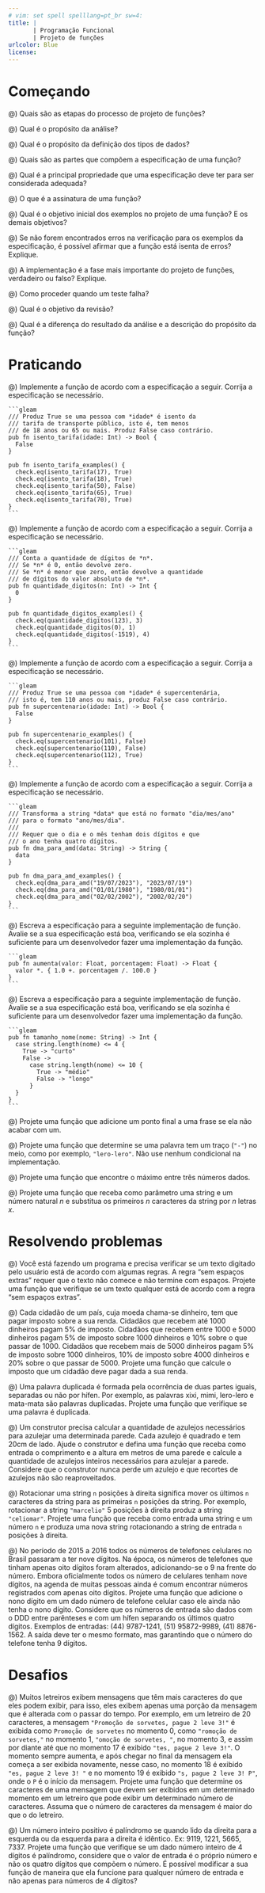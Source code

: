 ```yaml
---
# vim: set spell spelllang=pt_br sw=4:
title: |
       | Programação Funcional
       | Projeto de funções
urlcolor: Blue
license:
---
```


# Começando

@) Quais são as etapas do processo de projeto de funções?

@) Qual é o propósito da análise?

@) Qual é o propósito da definição dos tipos de dados?

@) Quais são as partes que compõem a especificação de uma função?

@) Qual é a principal propriedade que uma especificação deve ter para ser considerada adequada?

@) O que é a assinatura de uma função?

@) Qual é o objetivo inicial dos exemplos no projeto de uma função? E os demais objetivos?

@) Se não forem encontrados erros na verificação para os exemplos da especificação, é possível afirmar que a função está isenta de erros? Explique.

@) A implementação é a fase mais importante do projeto de funções, verdadeiro ou falso? Explique.

@) Como proceder quando um teste falha?

@) Qual é o objetivo da revisão?

@) Qual é a diferença do resultado da análise e a descrição do propósito da função?


# Praticando

<!--
Na implementação use apenas as funções presentes no material "Resumo da linguagem Racket".
-->

@) Implemente a função de acordo com a especificação a seguir. Corrija a especificação se necessário.

    ```gleam
    /// Produz True se uma pessoa com *idade* é isento da
    /// tarifa de transporte público, isto é, tem menos
    /// de 18 anos ou 65 ou mais. Produz False caso contrário.
    pub fn isento_tarifa(idade: Int) -> Bool {
      False
    }

    pub fn isento_tarifa_examples() {
      check.eq(isento_tarifa(17), True)
      check.eq(isento_tarifa(18), True)
      check.eq(isento_tarifa(50), False)
      check.eq(isento_tarifa(65), True)
      check.eq(isento_tarifa(70), True)
    }
    ```

@) Implemente a função de acordo com a especificação a seguir. Corrija a especificação se necessário.

    ```gleam
    /// Conta a quantidade de dígitos de *n*.
    /// Se *n* é 0, então devolve zero.
    /// Se *n* é menor que zero, então devolve a quantidade
    /// de dígitos do valor absoluto de *n*.
    pub fn quantidade_digitos(n: Int) -> Int {
      0
    }

    pub fn quantidade_digitos_examples() {
      check.eq(quantidade_digitos(123), 3)
      check.eq(quantidade_digitos(0), 1)
      check.eq(quantidade_digitos(-1519), 4)
    }
    ```

@) Implemente a função de acordo com a especificação a seguir. Corrija a especificação se necessário.

    ```gleam
    /// Produz True se uma pessoa com *idade* é supercentenária,
    /// isto é, tem 110 anos ou mais, produz False caso contrário.
    pub fn supercentenario(idade: Int) -> Bool {
      False
    }

    pub fn supercentenario_examples() {
      check.eq(supercentenario(101), False)
      check.eq(supercentenario(110), False)
      check.eq(supercentenario(112), True)
    }
    ```

@) Implemente a função de acordo com a especificação a seguir. Corrija a especificação se necessário.

    ```gleam
    /// Transforma a string *data* que está no formato "dia/mes/ano"
    /// para o formato "ano/mes/dia".
    ///
    /// Requer que o dia e o mês tenham dois dígitos e que
    /// o ano tenha quatro dígitos.
    pub fn dma_para_amd(data: String) -> String {
      data
    }

    pub fn dma_para_amd_examples() {
      check.eq(dma_para_amd("19/07/2023"), "2023/07/19")
      check.eq(dma_para_amd("01/01/1980"), "1980/01/01")
      check.eq(dma_para_amd("02/02/2002"), "2002/02/20")
    }
    ```

@) Escreva a especificação para a seguinte implementação de função. Avalie se a sua especificação está boa, verificando se ela sozinha é suficiente para um desenvolvedor fazer uma implementação da função.

    ```gleam
    pub fn aumenta(valor: Float, porcentagem: Float) -> Float {
      valor *. { 1.0 +. porcentagem /. 100.0 }
    }
    ```

@) Escreva a especificação para a seguinte implementação de função. Avalie se a sua especificação está boa, verificando se ela sozinha é suficiente para um desenvolvedor fazer uma implementação da função.

    ```gleam
    pub fn tamanho_nome(nome: String) -> Int {
      case string.length(nome) <= 4 {
        True -> "curto"
        False ->
          case string.length(nome) <= 10 {
            True -> "médio"
            False -> "longo"
          }
      }
    }
    ```

@) Projete uma função que adicione um ponto final a uma frase se ela não acabar com um.

@) Projete uma função que determine se uma palavra tem um traço (`"-"`) no meio, como por exemplo, `"lero-lero"`. Não use nenhum condicional na implementação.

@) Projete uma função que encontre o máximo entre três números dados.

@) Projete uma função que receba como parâmetro uma string e um número natural $n$ e substitua os primeiros $n$ caracteres da string por $n$ letras $x$.


# Resolvendo problemas

@) Você está fazendo um programa e precisa verificar se um texto digitado pelo usuário está de acordo com algumas regras. A regra “sem espaços extras” requer que o texto não comece e não termine com espaços. Projete uma função que verifique se um texto qualquer está de acordo com a regra “sem espaços extras”.

@) Cada cidadão de um país, cuja moeda chama-se dinheiro, tem que pagar imposto sobre a sua renda. Cidadãos que recebem até 1000 dinheiros pagam 5% de imposto. Cidadãos que recebem entre 1000 e 5000 dinheiros pagam 5% de imposto sobre 1000 dinheiros e 10% sobre o que passar de 1000. Cidadãos que recebem mais de 5000 dinheiros pagam 5% de imposto sobre 1000 dinheiros, 10% de imposto sobre 4000 dinheiros e 20% sobre o que passar de 5000. Projete uma função que calcule o imposto que um cidadão deve pagar dada a sua renda.

@) Uma palavra duplicada é formada pela ocorrência de duas partes iguais, separadas ou não por hífen. Por exemplo, as palavras xixi, mimi, lero-lero e mata-mata são palavras duplicadas. Projete uma função que verifique se uma palavra é duplicada.

@) Um construtor precisa calcular a quantidade de azulejos necessários para azulejar uma determinada parede. Cada azulejo é quadrado e tem 20cm de lado. Ajude o construtor e defina uma função que receba como entrada o comprimento e a altura em metros de uma parede e calcule a quantidade de azulejos inteiros necessários para azulejar a parede. Considere que o construtor nunca perde um azulejo e que recortes de azulejos não são reaproveitados.

@) Rotacionar uma string `n` posições à direita significa mover os últimos `n` caracteres da string para as primeiras `n` posições da string. Por exemplo, rotacionar a string `"marcelio"` 5 posições à direita produz a string `"celiomar"`. Projete uma função que receba como entrada uma string e um número `n` e produza uma nova string rotacionando a string de entrada `n` posições à direita.

@) No período de 2015 a 2016 todos os números de telefones celulares no Brasil passaram a ter nove dígitos. Na época, os números de telefones que tinham apenas oito dígitos foram alterados, adicionando-se o 9 na frente do número. Embora oficialmente todos os número de celulares tenham nove dígitos, na agenda de muitas pessoas ainda é comum encontrar números registrados com apenas oito dígitos. Projete uma função que adicione o nono dígito em um dado número de telefone celular caso ele ainda não tenha o nono dígito. Considere que os números de entrada são dados com o DDD entre parênteses e com um hífen separando os últimos quatro dígitos. Exemplos de entradas: (44) 9787-1241, (51) 95872-9989, (41) 8876-1562. A saída deve ter o mesmo formato, mas garantindo que o número do telefone tenha 9 dígitos.


# Desafios

@) Muitos letreiros exibem mensagens que têm mais caracteres do que eles podem exibir, para isso, eles exibem apenas uma porção da mensagem que é alterada com o passar do tempo. Por exemplo, em um letreiro de 20 caracteres, a mensagem `"Promoção de sorvetes, pague 2 leve 3!"` é exibida como `Promoção de sorvetes` no momento 0, como `"romoção de sorvetes,"` no momento 1, `"omoção de sorvetes, "`, no momento 3, e assim por diante até que no momento 17 é exibido `"tes, pague 2 leve 3!"`. O momento sempre aumenta, e após chegar no final da mensagem ela começa a ser exibida novamente, nesse caso, no momento 18 é exibido `"es, pague 2 leve 3! "` e no momento 19 é exibido `"s, pague 2 leve 3! P"`, onde o `P` é o início da mensagem. Projete uma função que determine os caracteres de uma mensagem que devem ser exibidos em um determinado momento em um letreiro que pode exibir um determinado número de caracteres. Assuma que o número de caracteres da mensagem é maior do que o do letreiro.

@) Um número inteiro positivo é palíndromo se quando lido da direita para a esquerda ou da esquerda para a direita é idêntico. Ex: 9119, 1221, 5665, 7337. Projete uma função que verifique se um dado número inteiro de 4 dígitos é palíndromo, considere que o valor de entrada é o próprio número e não os quatro dígitos que compõem o número. É possível modificar a sua função de maneira que ela funcione para qualquer número de entrada e não apenas para números de 4 dígitos?
